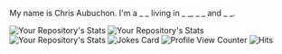 My name is Chris Aubuchon. I'm a _ _ living in _ _, _ _ and _ _.

![Your Repository's Stats](https://github-readme-stats.vercel.app/api?username=caubuchon&show_icons=true)
![Your Repository's Stats](https://github-readme-stats.vercel.app/api/top-langs/?username=caubuchon&theme=blue-green)
![Your Repository's Stats](https://contrib.rocks/image?repo=caubuchon/Python)
![Jokes Card](https://readme-jokes.vercel.app/api)
![Profile View Counter](https://komarev.com/ghpvc/?username=caubuchon)
![Hits](https://hitcounter.pythonanywhere.com/count/tag.svg?url=https://github.com/caubuchon/)

<!--
**caubuchon/caubuchon** is a ✨ _special_ ✨ repository because its `README.md` (this file) appears on your GitHub profile.

Here are some ideas to get you started:

- 🔭 I’m currently working on ...
- 🌱 I’m currently learning ...
- 👯 I’m looking to collaborate on ...
- 🤔 I’m looking for help with ...
- 💬 Ask me about ...
- 📫 How to reach me: ...
- 😄 Pronouns: ...
- ⚡ Fun fact: ...
-->
